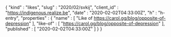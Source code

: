 {
  "kind" : "likes",
  "slug" : "2020/02/svkij",
  "client_id" : "https://indigenous.realize.be",
  "date" : "2020-02-02T04:33:00Z",
  "h" : "h-entry",
  "properties" : {
    "name" : [ "Like of https://carol.gg/blog/opposite-of-depression" ],
    "like-of" : [ "https://carol.gg/blog/opposite-of-depression" ],
    "published" : [ "2020-02-02T04:33:00Z" ]
  }
}
